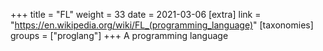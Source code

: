 +++
title = "FL"
weight = 33
date = 2021-03-06
[extra]
link = "https://en.wikipedia.org/wiki/FL_(programming_language)"
[taxonomies]
groups = ["proglang"]
+++
A programming language

